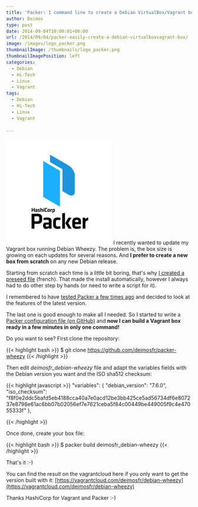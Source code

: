 ```yaml
---
title: 'Packer: 1 command line to create a Debian VirtualBox/Vagrant box'
author: Deimos
type: post
date: 2014-09-04T10:00:01+00:00
url: /2014/09/04/packer-easily-create-a-debian-virtualboxvagrant-box/
image: /images/logo_packer.png
thumbnailImage: /thumbnails/logo_packer.png
thumbnailImagePosition: left
categories:
  - Debian
  - Hi-Tech
  - Linux
  - Vagrant
tags:
  - Debian
  - Hi-Tech
  - Linux
  - Vagrant

---
```

![packer_logo](/images/logo_packer.png)
I recently wanted to update my Vagrant box running Debian Wheezy. The problem is, the box size is growing on each updates for several reasons. And **I prefer to create a new box from scratch** on any new Debian release.

Starting from scratch each time is a little bit boring, that's why [I created a preseed file](https://wiki.deimos.fr/Automatiser_une_installation_de_Debian) (french). That made the install automatically, however I always had to do other step by hands (or need to write a script for it).

I remembered to have [tested Packer a few times ago](http://blog.deimos.fr/2014/03/18/packer-win-time-by-easily-testing-your-app-on-multiple-platforms/) and decided to look at the features of the latest version.
  
The last one is good enough to make all I needed. So I started to write a [Packer configuration file (on GitHub)](https://github.com/deimosfr/packer-wheezy) and **now I can build a Vagrant box ready in a few minutes in only one command!**

Do you want to see? First clone the repository:

{{< highlight bash >}}
$ git clone https://github.com/deimosfr/packer-wheezy
{{< /highlight >}}

Then edit _deimosfr_debian-wheezy_ file and adapt the variables fields with the Debian version you want and the ISO sha512 checksum:

{{< highlight javascript >}}
"variables": {
        "debian_version": "7.6.0",
        "iso_checksum": "f8f0e2ddc5bafd5eb4188cca40a7e0acd12be3bb425ce5ad56734df6e807237e8798e61ac6bb07b02056ef7e7621ceba5f84c00449be449005f9c4e47055333f"
    },

{{< /highlight >}}

Once done, create your box file:

{{< highlight bash >}}
$ packer build deimosfr_debian-wheezy
{{< /highlight >}}

That's it :-)

You can find the result on the vagrantcloud here if you only want to get the version built with it: [https://vagrantcloud.com/deimosfr/debian-wheezy](https://vagrantcloud.com/deimosfr/debian-wheezy)

Thanks HashiCorp for Vagrant and Packer :-)
